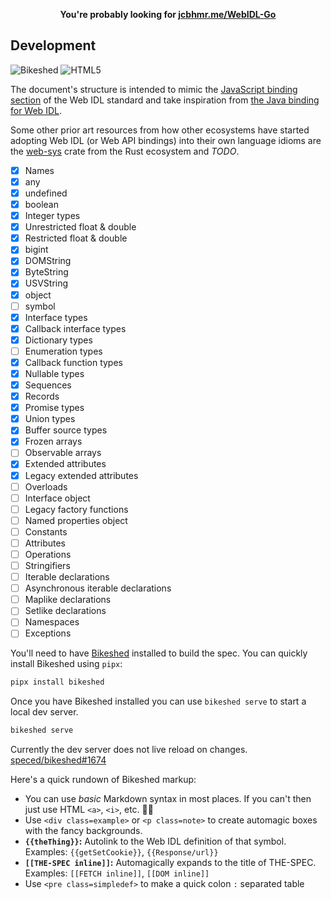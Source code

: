 <p align=center>
  <b>You're probably looking for <a href="https://jcbhmr.me/WebIDL-Go/">jcbhmr.me/WebIDL-Go</a></b>
</p>

## Development

![Bikeshed](https://img.shields.io/static/v1?style=for-the-badge&message=Bikeshed&color=04AA6D&logo=W3Schools&logoColor=FFFFFF&label=)
![HTML5](https://img.shields.io/static/v1?style=for-the-badge&message=HTML5&color=E34F26&logo=HTML5&logoColor=FFFFFF&label=)

The document's structure is intended to mimic the [JavaScript binding section](https://webidl.spec.whatwg.org/#javascript-binding) of the Web IDL standard and take inspiration from [the Java binding for Web IDL](https://www.w3.org/TR/WebIDL-Java/).

Some other prior art resources from how other ecosystems have started adopting Web IDL (or Web API bindings) into their own language idioms are the [web-sys](https://crates.io/crates/web-sys) crate from the Rust ecosystem and _TODO_.

- [x] Names
- [x] any
- [x] undefined
- [x] boolean
- [x] Integer types
- [x] Unrestricted float & double
- [x] Restricted float & double
- [x] bigint
- [x] DOMString
- [x] ByteString
- [x] USVString
- [x] object
- [ ] symbol
- [x] Interface types
- [x] Callback interface types
- [x] Dictionary types
- [ ] Enumeration types
- [x] Callback function types
- [x] Nullable types
- [x] Sequences
- [x] Records
- [x] Promise types
- [x] Union types
- [x] Buffer source types
- [x] Frozen arrays
- [ ] Observable arrays
- [x] Extended attributes
- [x] Legacy extended attributes
- [ ] Overloads
- [ ] Interface object
- [ ] Legacy factory functions
- [ ] Named properties object
- [ ] Constants
- [ ] Attributes
- [ ] Operations
- [ ] Stringifiers
- [ ] Iterable declarations
- [ ] Asynchronous iterable declarations
- [ ] Maplike declarations
- [ ] Setlike declarations
- [ ] Namespaces
- [ ] Exceptions

You'll need to have [Bikeshed](https://speced.github.io/bikeshed/) installed to build the spec. You can quickly install Bikeshed using `pipx`:

```sh
pipx install bikeshed
```

Once you have Bikeshed installed you can use `bikeshed serve` to start a local dev server.

```sh
bikeshed serve
```

Currently the dev server does not live reload on changes. [speced/bikeshed#1674](https://github.com/speced/bikeshed/issues/1674)

Here's a quick rundown of Bikeshed markup:

- You can use _basic_ Markdown syntax in most places. If you can't then just use HTML `<a>`, `<i>`, etc. 🤷‍♀️
- Use `<div class=example>` or `<p class=note>` to create automagic boxes with the fancy backgrounds.
- **`{{theThing}}`:** Autolink to the Web IDL definition of that symbol. Examples: `{{getSetCookie}}`, `{{Response/url}}`
- **`[[THE-SPEC inline]]`:** Automagically expands to the title of THE-SPEC. Examples: `[[FETCH inline]]`, `[[DOM inline]]`
- Use `<pre class=simpledef>` to make a quick colon `:` separated table
